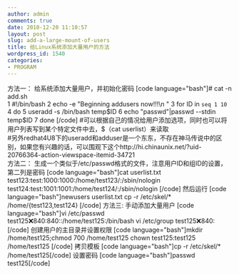 ```yaml
---
author: admin
comments: true
date: 2010-12-20 11:10:57
layout: post
slug: add-a-large-mount-of-users
title: 给Linux系统添加大量用户的方法
wordpress_id: 1540
categories:
- PROGRAM
---
```


方法一：
给系统添加大量用户，并初始化密码
[code language="bash"]# cat -n add.sh     
      1 #!/bin/bash
      2 echo -e "Beginning addusers now!!!\n "
      3 for ID in `seq 1 10`
      4 do
      5         useradd -s /bin/bash temp$ID
      6         echo "passwd"|passwd --stdin temp$ID
      7 done
[/code]
#可以根据自己的情况给用户添加选项，同时也可以将用户列表写到某个特定文件中去，$（cat userlist）来读取    
#另外redhat4U8下的useradd和adduser是一个东东，不存在神马传说中的区别，如果您有兴趣的话，可以围观下这个http://hi.chinaunix.net/?uid-20766364-action-viewspace-itemid-34721                                                                                            
方法二：
生成一个类似于/etc/passwd格式的文件，注意用户ID和组ID的设置，第二列是密码
[code language="bash"]cat userlist.txt
test123:test:1000:1000:/home/test123/:/sbin/nologin
test124:test:1001:1001:/home/test124/:/sbin/nologin
[/code]
然后运行
[code language="bash"]newusers userlist.txt
cp -r /etc/skel/* /home/{test123,test124}
[/code]
方法三:
手动添加大量用户
[code language="bash"]vi /etc/passwd 
test125:x:840:840::/home/test125:/bin/bash
vi /etc/group
test125:x:840:
[/code]
创建用户的主目录并设置权限
[code language="bash"]mkdir /home/test125;chmod 700 /home/test125
chown test125:test125 /home/test125
[/code]
拷贝模板
[code language="bash"]cp -r /etc/skel/* /home/test125[/code]
设置密码
[code language="bash"]passwd test125[/code]
																			
